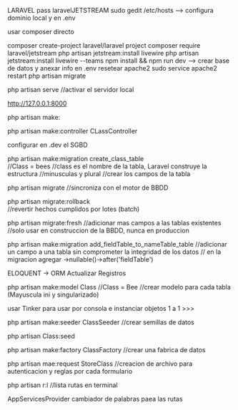 LARAVEL   pass laravelJETSTREAM
sudo gedit /etc/hosts 
--> configura dominio local y en .env

usar composer directo

composer create-project laravel/laravel project
composer require laravel/jetstream
php artisan jetstream:install livewire
php artisan jetstream:install livewire --teams
npm install && npm run dev
--> crear base de datos y anexar info  en .env   resetear apache2
sudo service apache2 restart
php artisan migrate


php artisan serve
//activar el servidor local

http://127.0.0.1:8000


php artisan make:



php artisan make:controller CLassController

configurar en .dev el SGBD

php artisan make:migration create_class_table  
//Class = bees 
//class es el nombre de la tabla, Laravel construye la estructura
//minusculas y plural
//crear los campos de la tabla 

php artisan migrate
//sincroniza con el motor de BBDD

php artisan migrate:rollback  
//revertir hechos cumplidos por lotes (batch)

php artisan migrate:fresh 
//adicionar mas campos a las tablas existentes
//solo usar en construccion de la BBDD, nunca en produccion

php artisan make:migration add_fieldTable_to_nameTable_table
//adicionar un campo a una tabla sin comprometer la integridad de los datos
// en la migracion agregar   ->nullable()->after('fieldTable')


ELOQUENT -> ORM
Actualizar Registros

php artisan make:model Class
//Class = Bee
//crear modelo para cada tabla  (Mayuscula ini y singularizado)


usar Tinker  para usar por consola e instanciar objetos 1 a 1 >>>


php artisan make:seeder ClassSeeder
//crear semillas de datos

php artisan Class:seed

php artisan make:factory ClassFactory
//crear una fabrica de datos 



php artisan mae:request StoreClass
//creacion de archivo para autenticacion y reglas por cada formulario

php artisan r:l
//lista rutas en terminal


AppServicesProvider   cambiador de palabras paea las rutas
